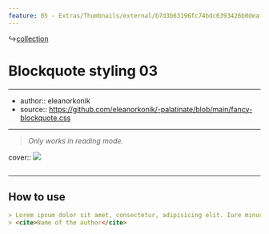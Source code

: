 ```yaml
---
feature: 05 - Extras/Thumbnails/external/b7d3b63196fc74bdc6393426b0deaf4f.png
---
```

↪[collection](collection.md)

# Blockquote styling 03

---

- author:: eleanorkonik
- source:: https://github.com/eleanorkonik/-palatinate/blob/main/fancy-blockquote.css

---

> _Only works in reading mode._

cover:: ![](https://i.imgur.com/vxLR98e.png)

```css

```

---

## How to use

```md
> Lorem ipsum dolor sit amet, consectetur, adipisicing elit. Iure minus voluptates illum aspernatur officia vel officiis, et quis qui. Enim omnis officia sunt consectetur obcaecati repudiandae! Numquam, voluptas at, ab officiis recusandae, dolorum inventore quod iste cumque explicabo dicta quidem accusantium velit odit deleniti, ipsum commodi?
> <cite>Name of the author</cite>
```
